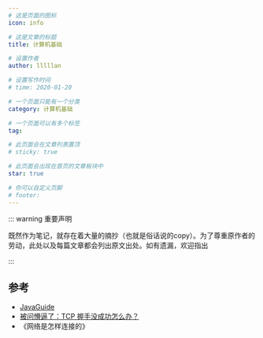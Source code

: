 ```yaml
---
# 这是页面的图标
icon: info

# 这是文章的标题
title: 计算机基础

# 设置作者
author: lllllan

# 设置写作时间
# time: 2020-01-20

# 一个页面只能有一个分类
category: 计算机基础

# 一个页面可以有多个标签
tag:

# 此页面会在文章列表置顶
# sticky: true

# 此页面会出现在首页的文章板块中
star: true

# 你可以自定义页脚
# footer: 
---
```




::: warning 重要声明

既然作为笔记，就存在着大量的摘抄（也就是俗话说的copy）。为了尊重原作者的劳动，此处以及每篇文章都会列出原文出处。如有遗漏，欢迎指出

:::



## 参考

- [JavaGuide](https://javaguide.cn/)
- [被问懵逼了：TCP 握手没成功怎么办？](https://blog.csdn.net/qq_34827674/article/details/119809480)
- 《网络是怎样连接的》

